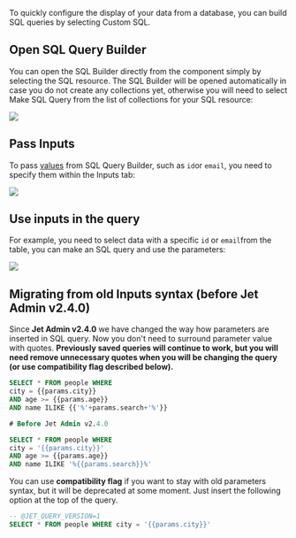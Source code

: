 To quickly configure the display of your data from a database, you can build SQL queries by selecting Custom SQL. 

## Open SQL Query Builder

You can open the SQL Builder directly from the component simply by selecting the SQL resource. The SQL Builder will be opened automatically in case you do not create any collections yet, otherwise you will need to select Make SQL Query from the list of collections for your SQL resource:

![](https://gblobscdn.gitbook.com/assets%2F-LQ08RFAKZvFADEiXKFy%2F-MjehuplWWd6OK_2hI_D%2F-MjeidvxKZ6geBub4A1n%2Ftestgif42.gif?alt=media&token=36bfd635-665e-492a-942f-108a64ea512a)

## Pass Inputs

To pass [values](user-guide/parameters) from SQL Query Builder, such as `id`or `email`, you need to specify them within the Inputs tab:

![](https://gblobscdn.gitbook.com/assets%2F-LQ08RFAKZvFADEiXKFy%2F-MjehuplWWd6OK_2hI_D%2F-MjeisIsNwvdh6JOrgjr%2Fimage.png?alt=media&token=4be7a963-9d44-4529-89e3-e31b232132df)

## Use inputs in the query

For example, you need to select data with a specific `id` or `email`from the table, you can make an SQL query and use the parameters:

![](https://gblobscdn.gitbook.com/assets%2F-LQ08RFAKZvFADEiXKFy%2F-MjZ3LfsU1ZReomd0nUz%2F-MjZ6Tonqdbn2e2wxgfC%2Ftestgif13.gif?alt=media&token=df427cc1-c46f-4611-a8fd-750ad9a8e016)

## Migrating from old Inputs syntax \(before Jet Admin v2.4.0\)

Since **Jet Admin v2.4.0** we have changed the way how parameters are inserted in SQL query. Now you don't need to surround parameter value with quotes. **Previously saved queries will continue to work, but you will need remove unnecessary quotes when you will be changing the query \(or use compatibility flag described below\).**

```sql
SELECT * FROM people WHERE 
city = {{params.city}} 
AND age >= {{params.age}} 
AND name ILIKE {{'%'+params.search+'%'}}

# Before Jet Admin v2.4.0

SELECT * FROM people WHERE 
city = '{{params.city}}' 
AND age >= {{params.age}}
AND name ILIKE '%{{params.search}}%'
```

You can use **compatibility flag** if you want to stay with old parameters syntax, but it will be deprecated at some moment. Just insert the following option at the top of the query.

```sql
-- @JET_QUERY_VERSION=1
SELECT * FROM people WHERE city = '{{params.city}}'
```

